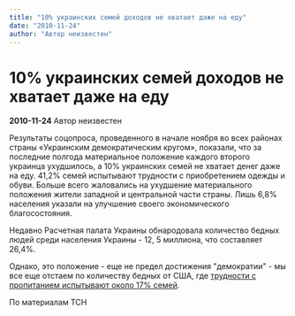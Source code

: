 ```yaml
---
title: "10% украинских семей доходов не хватает даже на еду"
date: "2010-11-24"
author: "Автор неизвестен"
---
```


# 10% украинских семей доходов не хватает даже на еду

**2010-11-24** Автор неизвестен

Результаты соцопроса, проведенного в начале ноября во всех районах страны «Украинским демократическим кругом», показали, что за последние полгода материальное положение каждого второго украинца ухудшилось, а 10% украинских семей не хватает денег даже на еду. 41,2% семей испытывают трудности с приобретением одежды и обуви. Больше всего жаловались на ухудшение материального положения жители западной и центральной части страны. Лишь 6,8% населения указали на улучшение своего экономического благосостояния.

Недавно Расчетная палата Украины обнародовала количество бедных людей среди населения Украины - 12, 5 миллиона, что составляет 26,4%.

Однако, это положение - еще не предел достижения "демократии" - мы все еще отстаем по количеству бедных от США, где [трудности с пропитанием испытывают около 17% семей](/2940.md).

По материалам ТСН